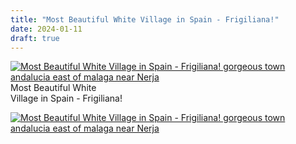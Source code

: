 ```yaml
---
title: "Most Beautiful White Village in Spain - Frigiliana!"
date: 2024-01-11
draft: true
---
```


[![Most Beautiful White Village in Spain - Frigiliana!  gorgeous town andalucia east of malaga near Nerja ](https://pub-ac94b3f306b24c0dba4238943c97f2e1.r2.dev/2025/09/6a00e5502a9507883302c8d3a7d7ce200b-200wi.jpg "Most Beautiful White Village in Spain - Frigiliana!  gorgeous town andalucia east of malaga near Nerja ")](https://pub-ac94b3f306b24c0dba4238943c97f2e1.r2.dev/6a00e5502a9507883302c8d3a7d7ce200b.jpg-pi)[](https://pub-ac94b3f306b24c0dba4238943c97f2e1.r2.dev/6a00e5502a9507883302c8d3a7d734200b.jpg-pi)Most Beautiful White  
Village in Spain - Frigiliana!  

<!--more-->

[![Most Beautiful White Village in Spain - Frigiliana!  gorgeous town andalucia east of malaga near Nerja ](https://pub-ac94b3f306b24c0dba4238943c97f2e1.r2.dev/2025/09/6a00e5502a9507883302c8d3a3f60a200c-500wi.jpg "Most Beautiful White Village in Spain - Frigiliana!  gorgeous town andalucia east of malaga near Nerja ")](https://pub-ac94b3f306b24c0dba4238943c97f2e1.r2.dev/2024/01/2aea1de8f0063bdcc503133b6d83bff1-scaled.jpg)
